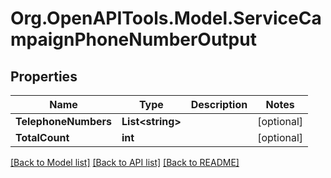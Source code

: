 # Org.OpenAPITools.Model.ServiceCampaignPhoneNumberOutput

## Properties

Name | Type | Description | Notes
------------ | ------------- | ------------- | -------------
**TelephoneNumbers** | **List&lt;string&gt;** |  | [optional] 
**TotalCount** | **int** |  | [optional] 

[[Back to Model list]](../README.md#documentation-for-models) [[Back to API list]](../README.md#documentation-for-api-endpoints) [[Back to README]](../README.md)

